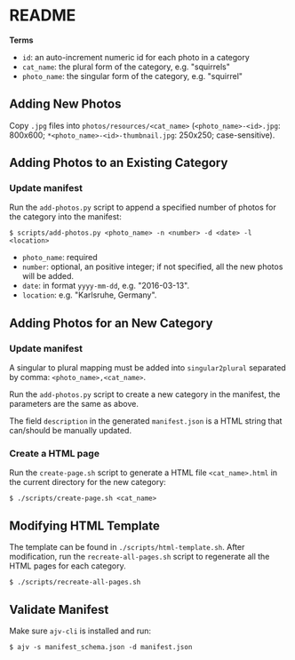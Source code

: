 # README

**Terms**

* `id`: an auto-increment numeric id for each photo in a category
* `cat_name`: the plural form of the category, e.g. "squirrels"
* `photo_name`: the singular form of the category, e.g. "squirrel"

## Adding New Photos

Copy `.jpg` files into `photos/resources/<cat_name>` (`<photo_name>-<id>.jpg`: 800x600; `*<photo_name>-<id>-thumbnail.jpg`: 250x250; case-sensitive).

## Adding Photos to an Existing Category

### Update manifest

Run the `add-photos.py` script to append a specified number of photos for the category into the manifest:

```console
$ scripts/add-photos.py <photo_name> -n <number> -d <date> -l <location>
```

* `photo_name`: required
* `number`: optional, an positive integer; if not specified, all the new photos will be added.
* `date`: in format `yyyy-mm-dd`, e.g. "2016-03-13".
* `location`: e.g. "Karlsruhe, Germany".

## Adding Photos for an New Category

### Update manifest

A singular to plural mapping must be added into `singular2plural` separated by comma: `<photo_name>,<cat_name>`.

Run the `add-photos.py` script to create a new category in the manifest, the parameters are the same as above.


The field `description` in the generated `manifest.json` is a HTML string that can/should be manually updated.

### Create a HTML page

Run the `create-page.sh` script to generate a HTML file `<cat_name>.html` in the current directory for the new category:

```console
$ ./scripts/create-page.sh <cat_name>
```

## Modifying HTML Template

The template can be found in `./scripts/html-template.sh`. After modification, run the `recreate-all-pages.sh` script to regenerate all the HTML pages for each category.

```console
$ ./scripts/recreate-all-pages.sh
```

## Validate Manifest

Make sure `ajv-cli` is installed and run:

```console
$ ajv -s manifest_schema.json -d manifest.json
```
